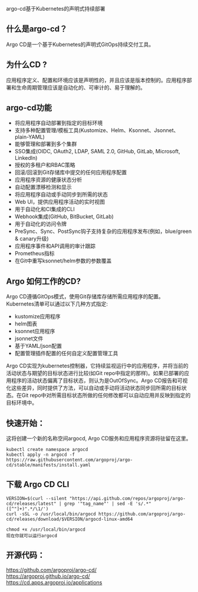 argo-cd基于Kubernetes的声明式持续部署


## 什么是argo-cd？
Argo CD是一个基于Kubernetes的声明式GitOps持续交付工具。

## 为什么CD ?
应用程序定义、配置和环境应该是声明性的，并且应该是版本控制的。应用程序部署和生命周期管理应该是自动化的、可审计的、易于理解的。

## argo-cd功能
- 将应用程序自动部署到指定的目标环境
- 支持多种配置管理/模板工具(Kustomize、Helm、Ksonnet、Jsonnet、plain-YAML)
- 能够管理和部署到多个集群
- SSO集成(OIDC, OAuth2, LDAP, SAML 2.0, GitHub, GitLab, Microsoft, LinkedIn)
- 授权的多租户和RBAC策略
- 回滚/回滚到Git存储库中提交的任何应用程序配置
- 应用程序资源的健康状态分析
- 自动配置漂移检测和显示
- 将应用程序自动或手动同步到所需的状态
- Web UI，提供应用程序活动的实时视图
- 用于自动化和CI集成的CLI
- Webhook集成(GitHub, BitBucket, GitLab)
- 用于自动化的访问令牌
- PreSync、Sync、PostSync钩子支持复杂的应用程序发布(例如，blue/green & canary升级)
- 应用程序事件和API调用的审计跟踪
- Prometheus指标
- 在Git中重写ksonnet/helm参数的参数覆盖

## Argo 如何工作的CD?
Argo CD遵循GitOps模式，使用Git存储库存储所需应用程序的配置。
Kubernetes清单可以通过以下几种方式指定:
- kustomize应用程序
- helm图表
- ksonnet应用程序
- jsonnet文件
- 基于YAML/json配置
- 配置管理插件配置的任何自定义配置管理工具

Argo CD实现为kubernetes控制器，它持续监视运行中的应用程序，并将当前的活动状态与期望的目标状态进行比较(如Git repo中指定的那样)。如果已部署的应用程序的活动状态偏离了目标状态，则认为是OutOfSync。Argo CD报告和可视化这些差异，同时提供了方法，可以自动或手动将活动状态同步回所需的目标状态。在Git repo中对所需目标状态所做的任何修改都可以自动应用并反映到指定的目标环境中。



## 快速开始：
这将创建一个新的名称空间argocd, Argo CD服务和应用程序资源将驻留在这里。
```
kubectl create namespace argocd
kubectl apply -n argocd -f https://raw.githubusercontent.com/argoproj/argo-cd/stable/manifests/install.yaml
```

## 下载 Argo CD CLI
```
VERSION=$(curl --silent "https://api.github.com/repos/argoproj/argo-cd/releases/latest" | grep '"tag_name"' | sed -E 's/.*"([^"]+)".*/\1/') 
curl -sSL -o /usr/local/bin/argocd https://github.com/argoproj/argo-cd/releases/download/$VERSION/argocd-linux-amd64

chmod +x /usr/local/bin/argocd
现在你就可以运行argocd
```

## 开源代码：
https://github.com/argoproj/argo-cd/   
https://argoproj.github.io/argo-cd/  
https://cd.apps.argoproj.io/applications  
